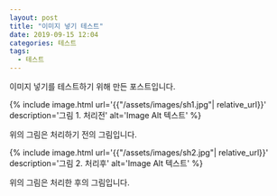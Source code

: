```yaml
---
layout: post
title: "이미지 넣기 테스트"
date: 2019-09-15 12:04
categories: 테스트
tags: 
  - 테스트
---
```


이미지 넣기를 테스트하기 위해 만든 포스트입니다.

{% include image.html url='{{"/assets/images/sh1.jpg"| relative_url}}' description='그림 1. 처리전' alt='Image Alt 텍스트' %}

위의 그림은 처리하기 전의 그림입니다.

{% include image.html url='{{"/assets/images/sh2.jpg"| relative_url}}' description='그림 2. 처리후' alt='Image Alt 텍스트' %}

위의 그림은 처리한 후의 그림입니다.
